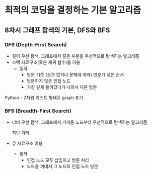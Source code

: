 # 최적의 코딩을 결정하는 기본 알고리즘

## 8차시 그래프 탐색의 기본, DFS와 BFS

### DFS (Depth-First Search)

- 깊이 우선 탐색, 그래프에서 깊은 부분을 우선적으로 탐색하는 알고리즘
- 스택 자료구조(혹은 재귀 함수)를 이용
  - 동작
    - 방문 기준 (상관 없거나 문제에 따라) 번호가 낮은 순서
    - 방문하지 않은 인접 노드
    - 가장 깊게 들어갔다가 나와서 다른 방문



Python - 2차원 리스트 형태로 graph 표기



### BFS (Breadth-First Search)

- 너비 우선 탐색, 그래프에서 가까운 노드부터 우선적으로 탐색하는 알고리즘

  최단 거리

- 큐 자료구조 이용

  - 동작
    - 인접 노드 모두 삽입하고 방문 처리
    - 노드를 꺼내서 그 노드의 인접 노드 방문

